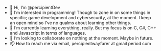 - 👋 Hi, I’m @percipientDev
- 👀 I’m interested in programming! Though to zone in on some things in specific; game development and cybersecurity, at the moment. I keep an open mind so I've no qualms about learning other things.
- 🌱 I’m currently learning everything, really. But my focus is on C, C#, C++ and Javascript in terms of languages. 
- 💞️ I’m looking to collaborate on nothing at the moment. Maybe in future.
- 📫 How to reach me via email, percipientwayfarer at gmail period com

<!---
percipientDev/percipientDev is a ✨ special ✨ repository because its `README.md` (this file) appears on your GitHub profile.
You can click the Preview link to take a look at your changes.
--->
